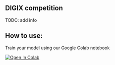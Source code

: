 ## DIGIX competition
TODO: add info 
## How to use:
Train your model using our Google Colab notebook

[![Open In Colab](https://colab.research.google.com/assets/colab-badge.svg)](https://colab.research.google.com/github/dinimar/image-retrieval-analysis/blob/master/digix_train.ipynb)